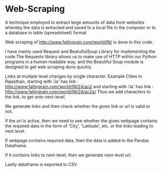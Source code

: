 # Web-Scraping
A technique employed to extract large amounts of data from websites whereby the data is extracted and saved to a local file in the computer or to a database in table (spreadsheet) format

Web scraping of http://www.fallingrain.com/world/IN/ is done in this code.

I have mainly used Request and BeatuifulSoup Library for implementing the code.The Requests library allows us to make use of HTTP within our Python programs in a human readable way, and the Beautiful Soup module is designed to get web scraping done quickly.

Links at multiple level changes by single character.
Example 
Cities in Rajasthan, starting with 'Ja' has link : http://www.fallingrain.com/world/IN/24/a/J/
and starting with 'Ja' has link : http://www.fallingrain.com/world/IN/24/a/J/a/
Thus we add characters to the link, to get onto next-level.


We generate links and then check whether the given link or url is valid or not.

If the url is active, then we need to see whether the given webpage contains the required data in the form of 'City', 'Latitude', etc. or the links leading to next level. 

If webpage contains required data, then the data is added to the Pandas Dataframe. 

If it contains links to next-level, then we generate next-level url.

Lastly dataframe is exported to CSV 
